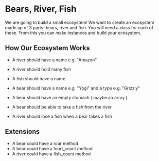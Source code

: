 # Bears, River, Fish

We are going to build a small ecosystem! We want to create an ecosystem made up of 3 parts: bears, river and fish. You will need a class for each of these. From this you can make instances and build your ecosystem.

## How Our Ecosystem Works

- A river should have a name e.g. "Amazon"
- A river should hold many fish
- A fish should have a name

- A bear should have a name e.g. "Yogi" and a type e.g. "Grizzly"
- A bear should have an empty stomach ( maybe an array )

- A bear should be able to take a fish from the river
- A river should lose a fish when a bear takes a fish

## Extensions

- A bear could have a roar method
- A bear could have a food_count method
- A river could have a fish_count method
